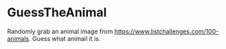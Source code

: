 # GuessTheAnimal
Randomly grab an animal image from https://www.listchallenges.com/100-animals. Guess what animail it is.
